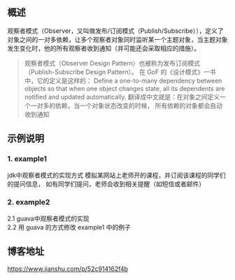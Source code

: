 ## 概述 

观察者模式（Observer，又叫做发布/订阅模式（Publish/Subscribe）），定义了对象之间的一对多依赖，让多个观察者对象同时监听某一个主题对象，当主题对象发生变化时，他的所有观察者收到通知（并可能还会采取相应的措施）。

> 观察者模式（Observer Design Pattern）也被称为发布订阅模式（Publish-Subscribe Design Pattern）。
> 在 GoF 的《设计模式》一书中，它的定义是这样的：
>   Define a one-to-many dependency between objects so that when one 
>   object changes state, all its dependents are notified and updated 
>   automatically.
> 翻译成中文就是：在对象之间定义一个一对多的依赖，当一个对象状态改变的时候，
> 所有依赖的对象都会自动收到通知

## 示例说明

### 1. example1
jdk中观察者模式的实现方式
模拟某网站上老师开的课程，并订阅该课程的同学们的提问信息，
如有同学们提问，老师会收到相关提醒（如短信或者邮件）


### 2. example2 
2.1 guava中观察者模式的实现  <br/>
2.2 用 guava 的方式修改 example1 中的例子 <br/>


## 博客地址 
https://www.jianshu.com/p/52c914162f4b



